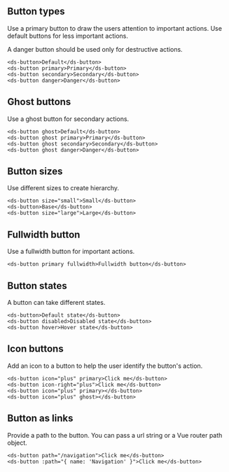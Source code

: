 ## Button types

Use a primary button to draw the users attention to important actions. Use default buttons for less important actions.

A danger button should be used only for destructive actions.

```
<ds-button>Default</ds-button>
<ds-button primary>Primary</ds-button>
<ds-button secondary>Secondary</ds-button>
<ds-button danger>Danger</ds-button>
```

## Ghost buttons

Use a ghost button for secondary actions.

```
<ds-button ghost>Default</ds-button>
<ds-button ghost primary>Primary</ds-button>
<ds-button ghost secondary>Secondary</ds-button>
<ds-button ghost danger>Danger</ds-button>
```

## Button sizes

Use different sizes to create hierarchy.

```
<ds-button size="small">Small</ds-button>
<ds-button>Base</ds-button>
<ds-button size="large">Large</ds-button>
```

## Fullwidth button

Use a fullwidth button for important actions.

```
<ds-button primary fullwidth>Fullwidth button</ds-button>
```

## Button states

A button can take different states.

```
<ds-button>Default state</ds-button>
<ds-button disabled>Disabled state</ds-button>
<ds-button hover>Hover state</ds-button>
```

## Icon buttons

Add an icon to a button to help the user identify the button's action.

```
<ds-button icon="plus" primary>Click me</ds-button>
<ds-button icon-right="plus">Click me</ds-button>
<ds-button icon="plus" primary></ds-button>
<ds-button icon="plus" ghost></ds-button>
```

## Button as links

Provide a path to the button. You can pass a url string or a Vue router path object.

```
<ds-button path="/navigation">Click me</ds-button>
<ds-button :path="{ name: 'Navigation' }">Click me</ds-button>
```